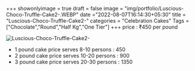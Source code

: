 +++
showonlyimage = true
draft = false
image = "img/portfolio/Luscious-Choco-Truffle-Cake2-.WEBP"
date ="2022-08-07T16:14:30+05:30"
title = "Luscious-Choco-Truffle-Cake2-"
categories = "Celebration Cakes"
Tags = ["Chocolate","Round","Half Kg","One Tier"]
+++
price : ₹450 per pound
<!--more-->
![Luscious-Choco-Truffle-Cake2-](/img/portfolio/Luscious-Choco-Truffle-Cake2-.WEBP)
* 1 pound cake price serves 8-10 persons : 450
* 2 pound cake price serves 10-20 persons : 900
* 3 pound cake price serves 20-30 persons : 1350
